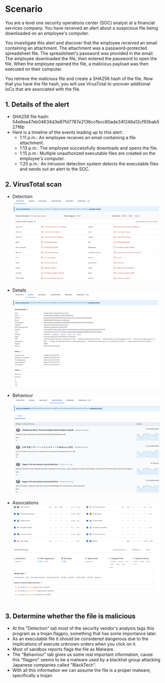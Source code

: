# Scenario
You are a level one security operations center (SOC) analyst at a financial services company. You have received an alert about a suspicious file being downloaded on an employee's computer.

You investigate this alert and discover that the employee received an email containing an attachment. The attachment was a password-protected spreadsheet file. The spreadsheet's password was provided in the email. The employee downloaded the file, then entered the password to open the file. When the employee opened the file, a malicious payload was then executed on their computer.

You retrieve the malicious file and create a SHA256 hash of the file. Now that you have the file hash, you will use VirusTotal to uncover additional IoCs that are associated with the file.

## 1. Details of the alert
- SHA256 file hash: 54e6ea47eb04634d3e87fd7787e2136ccfbcc80ade34f246a12cf93bab527f6b
- Here is a timeline of the events leading up to this alert:
  - 1:11 p.m.: An employee receives an email containing a file attachment.
  - 1:13 p.m.: The employee successfully downloads and opens the file.
  - 1:15 p.m.: Multiple unauthorized executable files are created on the employee's computer.
  - 1:20 p.m.: An intrusion detection system detects the executable files and sends out an alert to the SOC.

## 2. VirusTotal scan
- Detection:<br>
![VirusTotal_Detection](https://github.com/Cr1msonPho3nix/Incident-Response-Projects/blob/main/img/1.1.virustotal_detection.PNG)<br><br>
- Details
![VirusTotal_Details](https://github.com/Cr1msonPho3nix/Incident-Response-Projects/blob/main/img/1.2.virustotal_details.PNG)<br><br>
- Behaviour
![VirusTotal_Behaviour](https://github.com/Cr1msonPho3nix/Incident-Response-Projects/blob/main/img/1.3.virustotal_associations.PNG)<br><br>
- Associations
![VirusTotal_Associations](https://github.com/Cr1msonPho3nix/Incident-Response-Projects/blob/main/img/1.4.virustotal_behaviour.PNG)<br><br>

## 3. Determine whether the file is malicious
- At the "Detection" tab most of the security vendor's analysis tags this program as a trojan.flagpro, something that has some importance later.
- As an executable file it should be considered dangerous due to the implications of execute unknown orders when you click on it.
- Most of sandbox reports flags the file as Malware.
- The "Behaviour" tab gives us some real important information, cause this "flagpro" seems to be a malware used by a blackhat group attacking Japanese companies called "BlackTech".
- With all this information we can assume the file is a proper malware, specifically a trojan.